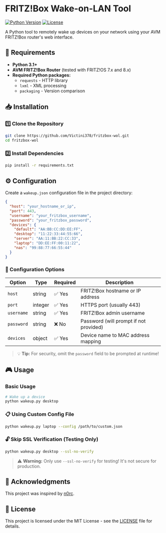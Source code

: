 # FRITZ!Box Wake-on-LAN Tool

[![Python Version](https://img.shields.io/badge/python-3.7+-blue.svg)](https://www.python.org/downloads/)
[![License](https://img.shields.io/badge/license-MIT-green.svg)](LICENSE)

A Python tool to remotely wake up devices on your network using your AVM FRITZ!Box router's web interface.

## 🔧 Requirements

-  **Python 3.1+**
-  **AVM FRITZ!Box Router** (tested with FRITZ!OS 7.x and 8.x)
-  **Required Python packages:**
    - `requests` - HTTP library
    - `lxml` - XML processing
    - `packaging` - Version comparison

## 📥 Installation

### 1️⃣ Clone the Repository

```bash
git clone https://github.com/Victini378/fritzbox-wol.git
cd fritzbox-wol
```

### 2️⃣ Install Dependencies

```bash
pip install -r requirements.txt
```

## ⚙️ Configuration

Create a `wakeup.json` configuration file in the project directory:

```json
{
  "host": "your_hostname_or_ip",
  "port": 443,
  "username": "your_fritzbox_username",
  "password": "your_fritzbox_password",
  "devices": {
    "default": "AA:BB:CC:DD:EE:FF",
    "desktop": "11:22:33:44:55:66",
    "server": "AA:11:BB:22:CC:33",
    "laptop": "DD:EE:FF:00:11:22",
    "nas": "99:88:77:66:55:44"
  }
}
```

### 🔑 Configuration Options

| Option | Type | Required | Description |
|--------|------|----------|-------------|
| `host` | string | ✅ Yes | FRITZ!Box hostname or IP address |
| `port` | integer | ✅ Yes | HTTPS port (usually 443) |
| `username` | string | ✅ Yes | FRITZ!Box admin username |
| `password` | string | ❌ No | Password (will prompt if not provided) |
| `devices` | object | ✅ Yes | Device name to MAC address mapping |

> 💡 **Tip:** For security, omit the `password` field to be prompted at runtime!

## 🎮 Usage

### Basic Usage

```bash
# Wake up a device
python wakeup.py desktop
```

### 📋 Using Custom Config File

```bash
python wakeup.py laptop --config /path/to/custom.json
```

### 🔓 Skip SSL Verification (Testing Only)

```bash
python wakeup.py desktop --ssl-no-verify
```

> ⚠️ **Warning:** Only use `--ssl-no-verify` for testing! It's not secure for production.

## 🙏 Acknowledgments

This project was inspired by [n0rc](https://github.com/n0rc/fritzbox).

## 📜 License

This project is licensed under the MIT License - see the [LICENSE](LICENSE) file for details.
